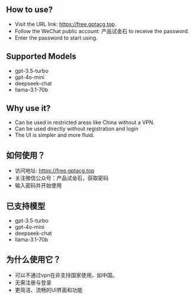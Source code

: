 ## How to use?
- Visit the URL link: https://free.gptacg.top.
- Follow the WeChat public account: 产品试金石 to receive the password.
- Enter the password to start using.
## Supported Models
- gpt-3.5-turbo
- gpt-4o-mini
- deepseek-chat
- llama-3.1-70b
## Why use it?
- Can be used in restricted areas like China without a VPN.
- Can be used directly without registration and login
- The UI is simpler and more fluid.

## 如何使用？
- 访问地址: https://free.gptacg.top
- 关注微信公众号：产品试金石，获取密码
- 输入密码并开始使用
## 已支持模型
- gpt-3.5-turbo
- gpt-4o-mini
- deepseek-chat
- llama-3.1-70b
## 为什么使用它？
- 可以不通过vpn在非支持国家使用，如中国。
- 无需注册与登录
- 更简洁、流畅的UI界面和功能 
